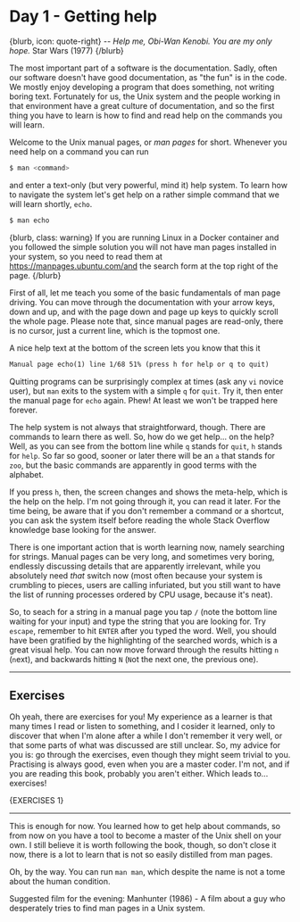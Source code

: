 # Day 1 - Getting help

{blurb, icon: quote-right}
-- _Help me, Obi-Wan Kenobi. You are my only hope._
Star Wars (1977)
{/blurb}

The most important part of a software is the documentation. Sadly, often our software doesn't have good documentation, as "the fun" is in the code. We mostly enjoy developing a program that does something, not writing boring text. Fortunately for us, the Unix system and the people working in that environment have a great culture of documentation, and so the first thing you have to learn is how to find and read help on the commands you will learn.

Welcome to the Unix manual pages, or _man pages_ for short. Whenever you need help on a command you can run

``` sh
$ man <command>
```

and enter a text-only (but very powerful, mind it) help system. To learn how to navigate the system let's get help on a rather simple command that we will learn shortly, `echo`.

``` sh
$ man echo
```

{blurb, class: warning}
If you are running Linux in a Docker container and you followed the simple solution you will not have man pages installed in your system, so you need to read them at https://manpages.ubuntu.com/and the search form at the top right of the page.
{/blurb}

First of all, let me teach you some of the basic fundamentals of man page driving. You can move through the documentation with your arrow keys, down and up, and with the page down and page up keys to quickly scroll the whole page. Please note that, since manual pages are read-only, there is no cursor, just a current line, which is the topmost one.

A nice help text at the bottom of the screen lets you know that this it

``` txt
Manual page echo(1) line 1/68 51% (press h for help or q to quit)
```

Quitting programs can be surprisingly complex at times (ask any `vi` novice user), but `man` exits to the system with a simple `q` for `quit`. Try it, then enter the manual page for `echo` again. Phew! At least we won't be trapped here forever.

The help system is not always that straightforward, though. There are commands to learn there as well. So, how do we get help... on the help? Well, as you can see from the bottom line while `q` stands for `quit`, `h` stands for `help`. So far so good, sooner or later there will be an `a` that stands for `zoo`, but the basic commands are apparently in good terms with the alphabet.

If you press `h`, then, the screen changes and shows the meta-help, which is the help on the help. I'm not going through it, you can read it later. For the time being, be aware that if you don't remember a command or a shortcut, you can ask the system itself before reading the whole Stack Overflow knowledge base looking for the answer.

There is one important action that is worth learning now, namely searching for strings. Manual pages can be very long, and sometimes very boring, endlessly discussing details that are apparently irrelevant, while you absolutely need _that_ switch now (most often because your system is crumbling to pieces, users are calling infuriated, but you still want to have the list of running processes ordered by CPU usage, because it's neat).

So, to seach for a string in a manual page you tap `/` (note the bottom line waiting for your input) and type the string that you are looking for. Try `escape`, remember to hit `ENTER` after you typed the word. Well, you should have been gratified by the highlighting of the searched words, which is a great visual help. You can now move forward through the results hitting `n` (`n`ext), and backwards hitting `N` (`N`ot the next one, the previous one).

* * *

## Exercises

Oh yeah, there are exercises for you! My experience as a learner is that many times I read or listen to something, and I cosider it learned, only to discover that when I'm alone after a while I don't remember it very well, or that some parts of what was discussed are still unclear. So, my advice for you is: go through the exercises, even though they might seem trivial to you. Practising is always good, even when you are a master coder. I'm not, and if you are reading this book, probably you aren't either. Which leads to... exercises!

{EXERCISES 1}

* * *

This is enough for now. You learned how to get help about commands, so from now on you have a tool to become a master of the Unix shell on your own. I still believe it is worth following the book, though, so don't close it now, there is a lot to learn that is not so easily distilled from man pages.

Oh, by the way. You can run `man man`, which despite the name is not a tome about the human condition.

Suggested film for the evening: Manhunter (1986) - A film about a guy who desperately tries to find man pages in a Unix system.
